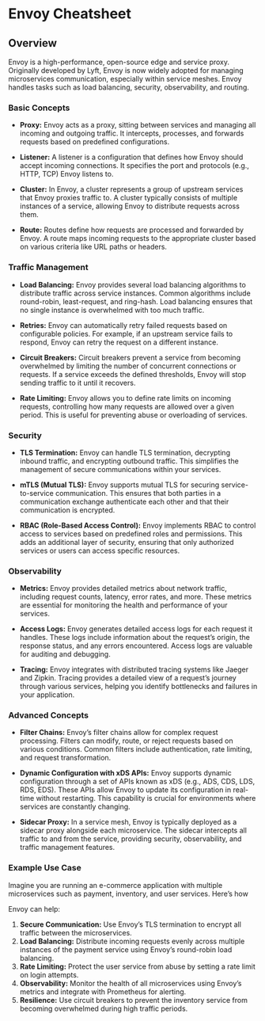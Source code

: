
# Envoy Cheatsheet


## **Overview**

Envoy is a high-performance, open-source edge and service proxy. Originally developed by Lyft, Envoy is now widely adopted for managing microservices communication, especially within service meshes. Envoy handles tasks such as load balancing, security, observability, and routing.

### **Basic Concepts**

- **Proxy:** Envoy acts as a proxy, sitting between services and managing all incoming and outgoing traffic. It intercepts, processes, and forwards requests based on predefined configurations.

- **Listener:** A listener is a configuration that defines how Envoy should accept incoming connections. It specifies the port and protocols (e.g., HTTP, TCP) Envoy listens to.

- **Cluster:** In Envoy, a cluster represents a group of upstream services that Envoy proxies traffic to. A cluster typically consists of multiple instances of a service, allowing Envoy to distribute requests across them.

- **Route:** Routes define how requests are processed and forwarded by Envoy. A route maps incoming requests to the appropriate cluster based on various criteria like URL paths or headers.

### **Traffic Management**

- **Load Balancing:** Envoy provides several load balancing algorithms to distribute traffic across service instances. Common algorithms include round-robin, least-request, and ring-hash. Load balancing ensures that no single instance is overwhelmed with too much traffic.

- **Retries:** Envoy can automatically retry failed requests based on configurable policies. For example, if an upstream service fails to respond, Envoy can retry the request on a different instance.

- **Circuit Breakers:** Circuit breakers prevent a service from becoming overwhelmed by limiting the number of concurrent connections or requests. If a service exceeds the defined thresholds, Envoy will stop sending traffic to it until it recovers.

- **Rate Limiting:** Envoy allows you to define rate limits on incoming requests, controlling how many requests are allowed over a given period. This is useful for preventing abuse or overloading of services.

### **Security**

- **TLS Termination:** Envoy can handle TLS termination, decrypting inbound traffic, and encrypting outbound traffic. This simplifies the management of secure communications within your services.

- **mTLS (Mutual TLS):** Envoy supports mutual TLS for securing service-to-service communication. This ensures that both parties in a communication exchange authenticate each other and that their communication is encrypted.

- **RBAC (Role-Based Access Control):** Envoy implements RBAC to control access to services based on predefined roles and permissions. This adds an additional layer of security, ensuring that only authorized services or users can access specific resources.

### **Observability**

- **Metrics:** Envoy provides detailed metrics about network traffic, including request counts, latency, error rates, and more. These metrics are essential for monitoring the health and performance of your services.

- **Access Logs:** Envoy generates detailed access logs for each request it handles. These logs include information about the request’s origin, the response status, and any errors encountered. Access logs are valuable for auditing and debugging.

- **Tracing:** Envoy integrates with distributed tracing systems like Jaeger and Zipkin. Tracing provides a detailed view of a request’s journey through various services, helping you identify bottlenecks and failures in your application.

### **Advanced Concepts**

- **Filter Chains:** Envoy’s filter chains allow for complex request processing. Filters can modify, route, or reject requests based on various conditions. Common filters include authentication, rate limiting, and request transformation.

- **Dynamic Configuration with xDS APIs:** Envoy supports dynamic configuration through a set of APIs known as xDS (e.g., ADS, CDS, LDS, RDS, EDS). These APIs allow Envoy to update its configuration in real-time without restarting. This capability is crucial for environments where services are constantly changing.

- **Sidecar Proxy:** In a service mesh, Envoy is typically deployed as a sidecar proxy alongside each microservice. The sidecar intercepts all traffic to and from the service, providing security, observability, and traffic management features.

### **Example Use Case**

Imagine you are running an e-commerce application with multiple microservices such as payment, inventory, and user services. Here’s how

 Envoy can help:

1. **Secure Communication:** Use Envoy’s TLS termination to encrypt all traffic between the microservices.
2. **Load Balancing:** Distribute incoming requests evenly across multiple instances of the payment service using Envoy’s round-robin load balancing.
3. **Rate Limiting:** Protect the user service from abuse by setting a rate limit on login attempts.
4. **Observability:** Monitor the health of all microservices using Envoy’s metrics and integrate with Prometheus for alerting.
5. **Resilience:** Use circuit breakers to prevent the inventory service from becoming overwhelmed during high traffic periods.
